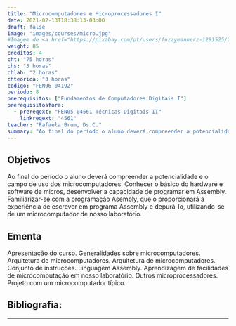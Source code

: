 ```yaml
---
title: "Microcomputadores e Microprocessadores I"
date: 2021-02-13T18:38:13-03:00
draft: false
image: "images/courses/micro.jpg"
#Imagem de <a href="https://pixabay.com/pt/users/fuzzymannerz-1291525/?utm_source=link-attribution&amp;utm_medium=referral&amp;utm_campaign=image&amp;utm_content=885177">Fuzzy Mannerz</a> por <a href="https://pixabay.com/pt/?utm_source=link-attribution&amp;utm_medium=referral&amp;utm_campaign=image&amp;utm_content=885177">Pixabay</a>
weight: 85
creditos: 4
cht: "75 horas"
chs: "5 horas"
chlab: "2 horas"
chteorica: "3 horas"
codigo: "FEN06-04192"
periodo: 8
prerequisitos: ["Fundamentos de Computadores Digitais I"]
prerequisitosfora:
  - prereqext: "FEN05-04561	Técnicas Digitais II"
    linkreqext: "4561"
teacher: "Rafaela Brum, Ds.C."
summary: "Ao final do período o aluno deverá compreender a potencialidade e o campo de uso dos microcomputadores. "
---
```

## Objetivos
Ao final do período o aluno deverá compreender a potencialidade e o campo de uso dos microcomputadores. Conhecer o básico do hardware e software de micros, desenvolver a capacidade de programar em Assembly. Familiarizar-se com a programação Asembly, que o proporcionará a experiência de escrever em programa Assembly e depurá-lo, utilizando-se de um microcomputador de nosso laboratório.

## Ementa
Apresentação do curso. Generalidades sobre microcomputadores. Arquitetura de microcomputadores. Arquitetura de microcomputadores. Conjunto de instruções. Linguagem Assembly. Aprendizagem de facilidades de microcomputação em nosso laboratório. Outros microprocessadores. Projeto com um microcomputador típico.

## Bibliografia:

---
